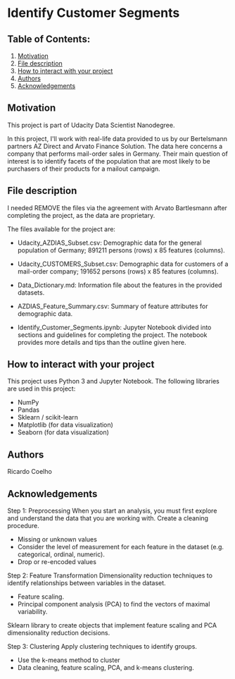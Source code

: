 # Identify Customer Segments

## Table of Contents:

1. [Motivation](#motivation)
2. [File description](#file)
3. [How to interact with your project](#interact)
4. [Authors](#author)
5. [Acknowledgements](#ack)


## Motivation <a name="motivation"></a>
This project is part of Udacity Data Scientist Nanodegree.

In this project, I'll work with real-life data provided to us by our Bertelsmann partners AZ Direct and Arvato Finance Solution. The data here concerns a company that performs mail-order sales in Germany. Their main question of interest is to identify facets of the population that are most likely to be purchasers of their products for a mailout campaign.

## File description <a name="file"></a>

I needed REMOVE the files via the agreement with Arvato Bartlesmann after completing the project, as the data are proprietary.

The files available for the project are:

- Udacity_AZDIAS_Subset.csv: Demographic data for the general population of Germany; 891211 persons (rows) x 85 features (columns).

- Udacity_CUSTOMERS_Subset.csv: Demographic data for customers of a mail-order company; 191652 persons (rows) x 85 features (columns).

- Data_Dictionary.md: Information file about the features in the provided datasets.
 
 - AZDIAS_Feature_Summary.csv: Summary of feature attributes for demographic data.

 - Identify_Customer_Segments.ipynb: Jupyter Notebook divided into sections and guidelines for completing the project. The notebook provides more details and tips than the outline given here.

## How to interact with your project <a name="interact"></a>

This project uses Python 3 and Jupyter Notebook. The following libraries are used in this project:

- NumPy
- Pandas
- Sklearn / scikit-learn
- Matplotlib (for data visualization)
- Seaborn (for data visualization)

## Authors <a name="author"></a>
Ricardo Coelho

## Acknowledgements <a name="ack"></a>
Step 1: Preprocessing
When you start an analysis, you must first explore and understand the data that you are working with. Create a cleaning procedure. 
-  Missing or unknown values
- Consider the level of measurement for each feature in the dataset (e.g. categorical, ordinal, numeric).
- Drop or re-encoded values

Step 2: Feature Transformation
Dimensionality reduction techniques to identify relationships between variables in the dataset.
- Feature scaling.
- Principal component analysis (PCA) to find the vectors of maximal variability. 

Sklearn library to create objects that implement feature scaling and PCA dimensionality reduction decisions.

Step 3: Clustering
Apply clustering techniques to identify groups.
- Use the k-means method to cluster
-  Data cleaning, feature scaling, PCA, and k-means clustering. 